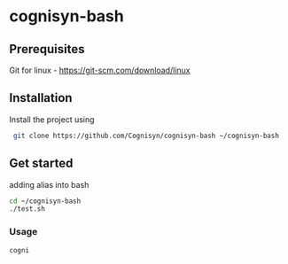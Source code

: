 # cognisyn-bash

## Prerequisites
Git for linux - https://git-scm.com/download/linux
## Installation

Install the project using 

```bash
 git clone https://github.com/Cognisyn/cognisyn-bash ~/cognisyn-bash
```
    
## Get started 
adding alias into bash 

``` bash 
cd ~/cognisyn-bash
./test.sh

```



### Usage 

```
cogni 
````


    

